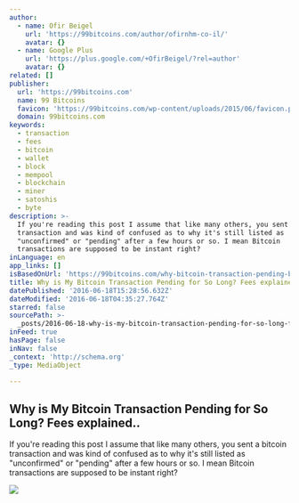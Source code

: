 ```yaml
---
author:
  - name: Ofir Beigel
    url: 'https://99bitcoins.com/author/ofirnhm-co-il/'
    avatar: {}
  - name: Google Plus
    url: 'https://plus.google.com/+OfirBeigel/?rel=author'
    avatar: {}
related: []
publisher:
  url: 'https://99bitcoins.com'
  name: 99 Bitcoins
  favicon: 'https://99bitcoins.com/wp-content/uploads/2015/06/favicon.png'
  domain: 99bitcoins.com
keywords:
  - transaction
  - fees
  - bitcoin
  - wallet
  - block
  - mempool
  - blockchain
  - miner
  - satoshis
  - byte
description: >-
  If you're reading this post I assume that like many others, you sent a bitcoin
  transaction and was kind of confused as to why it's still listed as
  "unconfirmed" or "pending" after a few hours or so. I mean Bitcoin
  transactions are supposed to be instant right?
inLanguage: en
app_links: []
isBasedOnUrl: 'https://99bitcoins.com/why-bitcoin-transaction-pending-bitcoin-fees/'
title: Why is My Bitcoin Transaction Pending for So Long? Fees explained..
datePublished: '2016-06-18T15:28:56.632Z'
dateModified: '2016-06-18T04:35:27.764Z'
starred: false
sourcePath: >-
  _posts/2016-06-18-why-is-my-bitcoin-transaction-pending-for-so-long-fees-expl.md
inFeed: true
hasPage: false
inNav: false
_context: 'http://schema.org'
_type: MediaObject

---
```

<article style=""><h1>Why is My Bitcoin Transaction Pending for So Long? Fees explained..</h1><p>If you're reading this post I assume that like many others, you sent a bitcoin transaction and was kind of confused as to why it's still listed as "unconfirmed" or "pending" after a few hours or so. I mean Bitcoin transactions are supposed to be instant right?</p><img src="https://99bitcoins.com/wp-content/uploads/2016/06/shutterstock_383702071-1.jpg" /></article>
